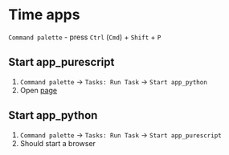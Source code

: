 # Time apps

`Command palette` - press `Ctrl` (`Cmd`) + `Shift` + `P`

## Start app_purescript

1. `Command palette` -> `Tasks: Run Task` -> `Start app_python`
1. Open [page](http://127.0.0.1:8000)

## Start app_python

1. `Command palette` -> `Tasks: Run Task` -> `Start app_purescript`
1. Should start a browser
